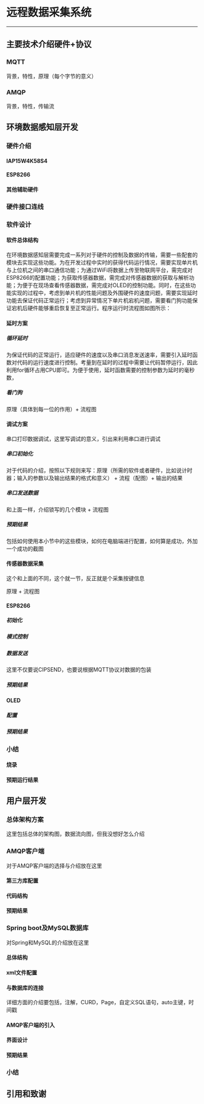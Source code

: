 # 远程数据采集系统

<!---------------------------------->
---
## 主要技术介绍硬件+协议

### MQTT

背景，特性，原理（每个字节的意义）

### AMQP

背景，特性，传输流
## 环境数据感知层开发

### 硬件介绍

#### IAP15W4K58S4

<!--介绍 + 参数 + 开发方案(所需语言/SDK/配置方法等) -->
<!--对于单片机，应该介绍的有：UART 看门狗，计时器 -->

#### ESP8266
<!-- 介绍加具体参数 -->
<!-- 这里纠结的点在于，如果我把初始化，发送SSID和Password，Station，单链接，透传模式都说了，下面的软件设计就不知道该说什么-->

#### 其他辅助硬件

<!-- OLED 按键 电源 -->

### 硬件接口连线

<!-- 主要应该放电路图和接口连接表，但是我不知道这里应该说些什么-->

### 软件设计

#### 软件总体结构
<!-- 代码的总体结构图（模块构成方案，文件结构层次），流程图（大体上的，详细的分列在下面不同的模块中，这里对看门狗的画法有待商榷）-->
在环境数据感知层需要完成一系列对于硬件的控制及数据的传输，需要一些配套的模块去实现这些功能。为在开发过程中实时的获得代码运行情况，需要实现单片机与上位机之间的串口通信功能；为通过WiFi将数据上传至物联网平台，需完成对ESP8266的配置功能；为获取传感器数据，需完成对传感器数据的获取与解析功能；为便于在现场查看传感器数据，需完成对OLED的控制功能。同时，在这些功能实现的过程中，考虑到单片机的性能问题及外围硬件的速度问题，需要实现延时功能去保证代码正常运行；考虑到异常情况下单片机宕机问题，需要看门狗功能保证宕机后硬件能够重启恢复至正常运行。程序运行时流程图如图所示：
<!--这里放置代码的流程图 -->

#### 延时方案

##### 循环延时

<!-- 两段，软件延时（for循环）和硬件延时（计时器，主要说一下看门狗的作用）-->
为保证代码的正常运行，适应硬件的速度以及串口消息发送速率，需要引入延时函数对代码的运行速度进行控制。考量到在延时的过程中需要让代码暂停运行，因此利用for循环占用CPU即可。为便于使用，延时函数需要的控制参数为延时的毫秒数，

##### 看门狗

原理（具体到每一位的作用）+ 流程图

#### 调试方案

串口打印数据调试，这里写调试的意义，引出来利用串口进行调试

##### 串口初始化

对于代码的介绍，按照以下规则来写：原理（所需的软件或者硬件，比如说计时器；输入的参数以及输出结果的格式和意义） + 流程（配图）+ 输出的结果

##### 串口发送数据

和上面一样，介绍锁写的几个模块 + 流程图

##### 预期结果

包括如何使用本小节中的这些模块，如何在电脑端进行配置，如何算是成功，外加一个成功的截图

#### 传感器数据采集

这个和上面的不同，这个就一节，反正就是个采集按键信息

原理 + 流程图

#### ESP8266

##### 初始化

##### 模式控制 

##### 数据发送
这里不仅要说CIPSEND，也要说根据MQTT协议对数据的包装

##### 预期结果

#### OLED

##### 配置

##### 预期结果

### 小结

#### 烧录

#### 预期运行结果

## 用户层开发

### 总体架构方案
这里包括总体的架构图，数据流向图，但我没想好怎么介绍

### AMQP客户端
对于AMQP客户端的选择与介绍放在这里

#### 第三方库配置

#### 代码结构

#### 预期结果

### Spring boot及MySQL数据库
对Spring和MySQL的介绍放在这里

#### 总体结构

#### xml文件配置

#### 与数据库的连接
详细方面的介绍要包括，注解，CURD，Page，自定义SQL语句，auto主键，时间戳

#### AMQP客户端的引入

#### 界面设计

#### 预期结果

### 小结

## 引用和致谢














